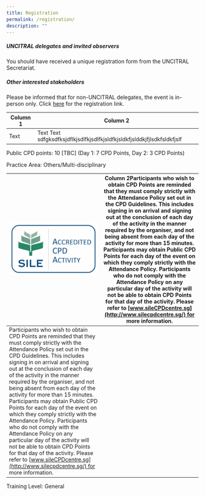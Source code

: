 ```yaml
---
title: Registration
permalink: /registration/
description: ""
---
```

##### **UNCITRAL delegates and invited observers**

You should have received a unique registration form from the UNCITRAL Secretariat.

##### **Other interested stakeholders**
Please be informed that for non-UNCITRAL delegates, the event is in-person only. Click [here](https://form.gov.sg/64a7bcccb768410012034100) for the registration link.



| Column 1 | Column 2 |
| -------- | -------- |
| Text     | Text      Text sdfgksdfksjdflkjsdlfkjsdlfkjsldfkjsldkfjslddkjfjlsdkfsldkfjslf     |



 Public CPD points: 10 \[TBC\] (Day 1: 7 CPD Points, Day 2: 3 CPD Points)

Practice Area: Others/Multi-disciplinary


| ![](/images/sile11.png)| Column 2Participants who wish to obtain CPD Points are reminded that they must comply strictly with the Attendance Policy set out in the CPD Guidelines. This includes signing in on arrival and signing out at the conclusion of each day of the activity in the manner required by the organiser, and not being absent from each day of the activity for more than 15 minutes. Participants may obtain Public CPD Points for each day of the event on which they comply strictly with the Attendance Policy. Participants who do not comply with the Attendance Policy on any particular day of the activity will not be able to obtain CPD Points for that day of the activity. Please refer to [www.sileCPDcentre.sg](http://www.silecpdcentre.sg/) for more information. |
| -------- | -------- |
| Participants who wish to obtain CPD Points are reminded that they must comply strictly with the Attendance Policy set out in the CPD Guidelines. This includes signing in on arrival and signing out at the conclusion of each day of the activity in the manner required by the organiser, and not being absent from each day of the activity for more than 15 minutes. Participants may obtain Public CPD Points for each day of the event on which they comply strictly with the Attendance Policy. Participants who do not comply with the Attendance Policy on any particular day of the activity will not be able to obtain CPD Points for that day of the activity. Please refer to [www.sileCPDcentre.sg](http://www.silecpdcentre.sg/) for more information.     |

Training Level: General